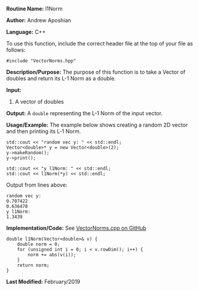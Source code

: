 **Routine Name:** l1Norm

**Author:** Andrew Aposhian

**Language:** C++

To use this function, include the correct header file at the top of your file as follows:
```
#include "VectorNorms.hpp"
```

**Description/Purpose:** The purpose of this function is to take a Vector of doubles and return its L-1 Norm as a double.

**Input:**
1. A vector of doubles

**Output:** A `double` representing the L-1 Norm of the input vector.

**Usage/Example:** The example below shows creating a random 2D vector and then printing its L-1 Norm.
```
std::cout << "random vec y: " << std::endl;
Vector<double>* y = new Vector<double>(2);
y->makeRandom();
y->print();

std::cout << "y l1Norm: " << std::endl;
std::cout << l1Norm(*y) << std::endl;
```

Output from lines above:
```
random vec y: 
0.707422
0.636478
y l1Norm: 
1.3439
```

**Implementation/Code:**
See [VectorNorms.cpp on GitHub](https://github.com/aposhiana/math5610/blob/master/src/lib/VectorNorms.cpp)
```
double l1Norm(Vector<double>& v) {
    double norm = 0;
    for (unsigned int i = 0; i < v.rowDim(); i++) {
        norm += abs(v(i));
    }
    return norm;
}
```

**Last Modified:** February/2019
